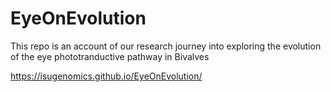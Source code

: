 # EyeOnEvolution
This repo is an account of our research journey into exploring the evolution of the eye phototranductive pathway in Bivalves

https://isugenomics.github.io/EyeOnEvolution/
